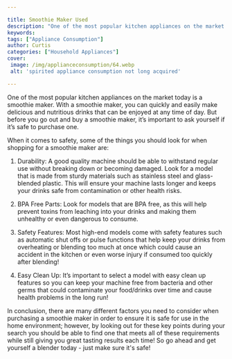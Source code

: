 ```yaml
---

title: Smoothie Maker Used
description: "One of the most popular kitchen appliances on the market today is a smoothie maker. With a smoothie maker, you can quickly and eas...scroll on and keep learning"
keywords: 
tags: ["Appliance Consumption"]
author: Curtis
categories: ["Household Appliances"]
cover: 
 image: /img/applianceconsumption/64.webp
 alt: 'spirited appliance consumption not long acquired'

---
```


One of the most popular kitchen appliances on the market today is a smoothie maker. With a smoothie maker, you can quickly and easily make delicious and nutritious drinks that can be enjoyed at any time of day. But before you go out and buy a smoothie maker, it’s important to ask yourself if it’s safe to purchase one.

When it comes to safety, some of the things you should look for when shopping for a smoothie maker are:

1. Durability: A good quality machine should be able to withstand regular use without breaking down or becoming damaged. Look for a model that is made from sturdy materials such as stainless steel and glass-blended plastic. This will ensure your machine lasts longer and keeps your drinks safe from contamination or other health risks.

2. BPA Free Parts: Look for models that are BPA free, as this will help prevent toxins from leaching into your drinks and making them unhealthy or even dangerous to consume. 

3. Safety Features: Most high-end models come with safety features such as automatic shut offs or pulse functions that help keep your drinks from overheating or blending too much at once which could cause an accident in the kitchen or even worse injury if consumed too quickly after blending! 

4. Easy Clean Up: It’s important to select a model with easy clean up features so you can keep your machine free from bacteria and other germs that could contaminate your food/drinks over time and cause health problems in the long run! 

 In conclusion, there are many different factors you need to consider when purchasing a smoothie maker in order to ensure it is safe for use in the home environment; however, by looking out for these key points during your search you should be able to find one that meets all of these requirements while still giving you great tasting results each time! So go ahead and get yourself a blender today - just make sure it's safe!
